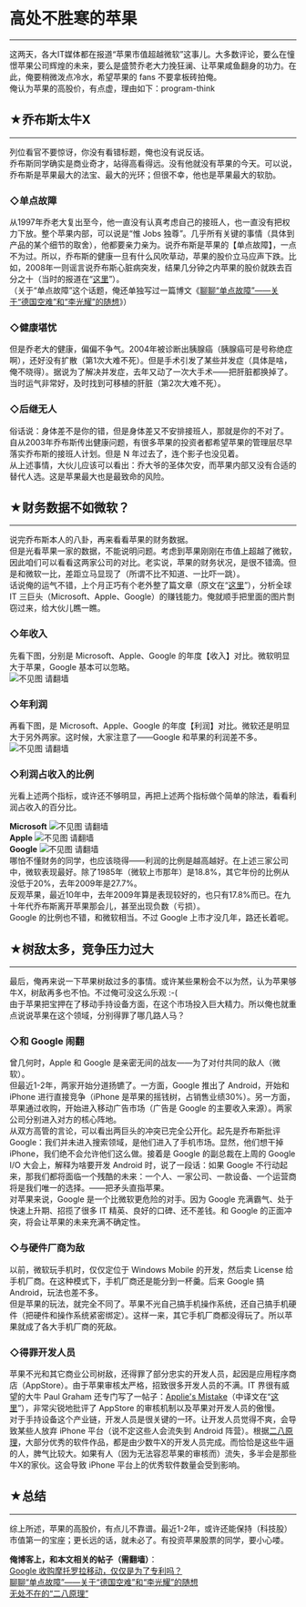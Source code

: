 # 高处不胜寒的苹果 

-----

 这两天，各大IT媒体都在报道“苹果市值超越微软”这事儿。大多数评论，要么在憧憬苹果公司辉煌的未来，要么是盛赞乔老大力挽狂澜、让苹果咸鱼翻身的功力。在此，俺要稍微泼点冷水，希望苹果的 fans 不要拿板砖拍俺。  
 俺认为苹果的高股价，有点虚，理由如下：program-think  
   
 ## ★乔布斯太牛X
-------

  
 列位看官不要惊讶，你没有看错标题，俺也没有说反话。  
 乔布斯同学确实是商业奇才，站得高看得远。没有他就没有苹果的今天。可以说，乔布斯是苹果最大的法宝、最大的光环；但很不幸，他也是苹果最大的软肋。  
   
 ### ◇单点故障

  
 从1997年乔老大复出至今，他一直没有认真考虑自己的接班人，也一直没有把权力下放。整个苹果内部，可以说是“惟 Jobs 独尊”。几乎所有关键的事情（具体到产品的某个细节的取舍），他都要亲力亲为。说乔布斯是苹果的【单点故障】，一点不为过。所以，乔布斯的健康一旦有什么风吹草动，苹果的股价立马应声下跌。比如，2008年一则谣言说乔布斯心脏病突发，结果几分钟之内苹果的股价就跌去百分之十（当时的报道在“[这里](http://money.cnn.com/2008/10/03/technology/apple/index.htm)”）。  
 （关于“单点故障”这个话题，俺还单独写过一篇博文《[聊聊“单点故障”——关于“德国空难”和“李光耀”的随想](https://program-think.blogspot.com/2015/04/Single-Point-of-Failure.html)》）  
   
 ### ◇健康堪忧

  
 但是乔老大的健康，偏偏不争气。2004年被诊断出胰腺癌（胰腺癌可是号称绝症啊），还好没有扩散（第1次大难不死）。但是手术引发了某些并发症（具体是啥，俺不晓得）。据说为了解决并发症，去年又动了一次大手术——把肝脏都换掉了。当时运气非常好，及时找到可移植的肝脏（第2次大难不死）。  
   
 ### ◇后继无人

  
 俗话说：身体差不是你的错，但是身体差又不安排接班人，那就是你的不对了。  
 自从2003年乔布斯传出健康问题，有很多苹果的投资者都希望苹果的管理层尽早落实乔布斯的接班人计划。但是 N 年过去了，连个影子也没见着。  
 从上述事情，大伙儿应该可以看出：乔大爷的圣体欠安，而苹果内部又没有合适的替代人选。这是苹果最大也是最致命的风险。  
   
 ## ★财务数据不如微软？
----------

  
 说完乔布斯本人的八卦，再来看看苹果的财务数据。  
 但是光看苹果一家的数据，不能说明问题。考虑到苹果刚刚在市值上超越了微软，因此咱们可以看看这两家公司的对比。老实说，苹果的财务状况，是很不错滴。但是和微软一比，差距立马显现了（所谓不比不知道、一比吓一跳）。  
 话说俺的运气不错，上个月正巧有个老外整了篇文章（原文在“[这里](http://royal.pingdom.com/2010/04/09/the-money-made-by-microsoft-apple-and-google-1985-until-today/)”），分析全球 IT 三巨头（Microsoft、Apple、Google）的赚钱能力。俺就顺手把里面的图片剽窃过来，给大伙儿瞧一瞧。  
   
 ### ◇年收入

  
 先看下图，分别是 Microsoft、Apple、Google 的年度【收入】对比。微软明显大于苹果，Google 基本可以忽略。  
 ![不见图 请翻墙](images/BucTgHael2ktU3bf3_S_y_N0AIvq20n80FCVwi5WhvUxhVnzxGBwQtFz16MMKuNfKlNngRgOhCj1r0VQnYbhwyAuyylAt3wlcUWbaY2hZyUy5KThAtgdNmyUV2uLJ2FRwaDKeeLE)  
 ### ◇年利润

  
 再看下图，是 Microsoft、Apple、Google 的年度【利润】对比。微软还是明显大于另外两家。这时候，大家注意了——Google 和苹果的利润差不多。  
 ![不见图 请翻墙](images/FAOJKhSOLNz5ZgemscQyk2_wOxlDb83EelynO9tjDzcjoExTmrgk9__RzWo8Pn0wfeQhXGJ7fHGD8yfLs6fX1iYAx3A8HpCH9QXXFFcQa3FMK1DdA8oVDeN5xgzTWXfK0ds8vEBk)  
 ### ◇利润占收入的比例

  
 光看上述两个指标，或许还不够明显，再把上述两个指标做个简单的除法，看看利润占收入的百分比。  
   
 **Microsoft** 
 ![不见图 请翻墙](images/NxIw0-oGwawpAckDUsjaBrajxeL9HZZtfSL5_f5wAWvNg6ugY4ffn9FGQREWwaa-TvuXDAoN-OE6g5uKPHpSwpGv7BOlETNYAuM7lzHzU-7YefaUUAtau9XHJ6gN-rcJErVDZftY)  
 **Apple** 
 ![不见图 请翻墙](images/J07JWk6uQuTJpu5ESkCXWW5TKBqfLn88DX5u3_3sLRG1yq6-HVpt1lg2dj2XiK9UFnLqc356gsT9mH0rI-w7GyEKqXLoCOqJ2Dbcti5SvEBvmGz_0iiS5Bpw-ySP_MDfPDvXZbBD)  
 **Google** 
 ![不见图 请翻墙](images/tEAEzUmHt4pgkwKv6upBnkNgPT_10Rh7lj54V9tMLm2HDO7s7GDaN4hWHequKVUJVELp-52zA0NPMsRE_5wd-jY_mvWPEQZIdjHtcSohziGIr8EslhWHrligu-ndaOywJjjPe054)  
 哪怕不懂财务的同学，也应该晓得——利润的比例是越高越好。在上述三家公司中，微软表现最好。除了1985年（微软上市那年）是18.8%，其它年份的比例从没低于20%，去年2009年是27.7%。  
 反观苹果，最近10年中，去年2009年算是表现较好的，也只有17.8%而已。在九十年代乔布斯离开苹果那会儿，甚至出现负数（亏损）。  
 Google 的比例也不错，和微软相当。不过 Google 上市才没几年，路还长着呢。  
   
 ## ★树敌太多，竞争压力过大
------------

  
 最后，俺再来说一下苹果树敌过多的事情。或许某些果粉会不以为然，认为苹果够牛X，树敌再多也不怕。不过俺可没这么乐观 :-(  
 由于苹果把宝押在了移动手持设备方面，在这个市场投入巨大精力。所以俺也就重点说说苹果在这个领域，分别得罪了哪几路人马？  
   
 ### ◇和 Google 闹翻

  
 曾几何时，Apple 和 Google 是亲密无间的战友——为了对付共同的敌人（微软）。  
 但最近1-2年，两家开始分道扬镳了。一方面，Google 推出了 Android，开始和 iPhone 进行直接竞争（iPhone 是苹果的摇钱树，占销售业绩30%）。另一方面，苹果通过收购，开始进入移动广告市场（广告是 Google 的主要收入来源）。两家公司分别进入对方的核心阵地。  
 从双方高管的言论，可以看出两巨头的冲突已完全公开化。起先是乔布斯批评 Google：我们并未进入搜索领域，是他们进入了手机市场。显然，他们想干掉 iPhone，我们绝不会允许他们这么做。接着是 Google 的副总裁在上周的 Google I/O 大会上，解释为啥要开发 Android 时，说了一段话：如果 Google 不行动起来，那我们都将面临一个残酷的未来：一个人、一家公司、一款设备、一个运营商将是我们唯一的选择。——把矛头直指苹果。  
 对苹果来说，Google 是一个比微软更危险的对手。因为 Google 充满霸气、处于快速上升期、招揽了很多 IT 精英、良好的口碑、还不差钱。和 Google 的正面冲突，将会让苹果的未来充满不确定性。  
   
 ### ◇与硬件厂商为敌

  
 以前，微软玩手机时，仅仅定位于 Windows Mobile 的开发，然后卖 License 给手机厂商。在这种模式下，手机厂商还是能分到一杯羹。后来 Google 搞 Android，玩法也差不多。  
 但是苹果的玩法，就完全不同了。苹果不光自己搞手机操作系统，还自己搞手机硬件（把硬件和操作系统紧密绑定）。这样一来，其它手机厂商都没得玩了。所以苹果就成了各大手机厂商的死敌。  
   
 ### ◇得罪开发人员

  
 苹果不光和其它商业公司树敌，还得罪了部分忠实的开发人员，起因是应用程序商店（AppStore）。由于苹果审核太严格，招致很多开发人员的不满。IT 界很有威望的大牛 Paul Graham 还专门写了一帖子：[Applie's Mistake](http://paulgraham.com/apple.html)（中译文在“[这里](http://apple4.us/2009/11/apple-mistake-and-y-combinator-rfs.html)”），非常尖锐地批评了 AppStore 的审核机制以及苹果对开发人员的傲慢。  
 对于手持设备这个产业链，开发人员是很关键的一环。让开发人员觉得不爽，会导致某些人放弃 iPhone 平台（说不定这些人会流失到 Android 阵营）。根据[二八原理](https://program-think.blogspot.com/2009/02/80-20-principle-0-overview.html)，大部分优秀的软件作品，都是由少数牛X的开发人员完成。而恰恰是这些牛逼的人，脾气比较大。如果有人（因为无法容忍苹果的审核而）流失，多半会是那些牛X的家伙。这会导致 iPhone 平台上的优秀软件数量会受到影响。  
   
 ## ★总结
---

  
 综上所述，苹果的高股价，有点儿不靠谱。最近1-2年，或许还能保持（科技股）市值第一的宝座；更长远的话，就未必了。有投资苹果股票的同学，要小心喽。  
   
   
 **俺博客上，和本文相关的帖子（需翻墙）**：  
 [Google 收购摩托罗拉移动，仅仅是为了专利吗？](https://program-think.blogspot.com/2011/08/google-acquire-motorola.html)  
 [聊聊“单点故障”——关于“德国空难”和“李光耀”的随想](https://program-think.blogspot.com/2015/04/Single-Point-of-Failure.html)  
 [无处不在的“二八原理”](https://program-think.blogspot.com/2009/02/80-20-principle-0-overview.html) 